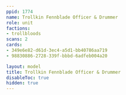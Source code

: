 ```yaml
---
ppid: 1774
name: Trollkin Fennblade Officer & Drummer
role: unit
factions:
- trollbloods
scans: 2
cards:
- 349e6e82-d61d-3ec4-a5d1-bb40786aa719
- 98830886-2728-339f-bbbd-6adfeb004a20

layout: model
title: Trollkin Fennblade Officer & Drummer
disableToc: true
hidden: true
---
```

